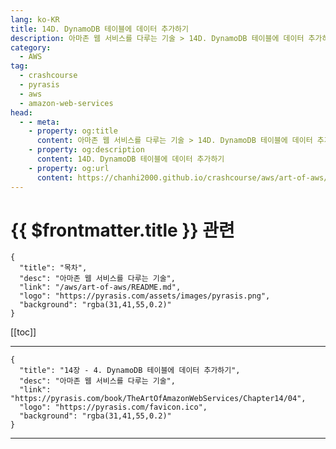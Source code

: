 ```yaml
---
lang: ko-KR
title: 14D. DynamoDB 테이블에 데이터 추가하기
description: 아마존 웹 서비스를 다루는 기술 > 14D. DynamoDB 테이블에 데이터 추가하기
category:
  - AWS
tag: 
  - crashcourse
  - pyrasis
  - aws 
  - amazon-web-services
head:
  - - meta:
    - property: og:title
      content: 아마존 웹 서비스를 다루는 기술 > 14D. DynamoDB 테이블에 데이터 추가하기
    - property: og:description
      content: 14D. DynamoDB 테이블에 데이터 추가하기
    - property: og:url
      content: https://chanhi2000.github.io/crashcourse/aws/art-of-aws/14D.html
---
```


# {{ $frontmatter.title }} 관련

```component VPCard
{
  "title": "목차",
  "desc": "아마존 웹 서비스를 다루는 기술",
  "link": "/aws/art-of-aws/README.md",
  "logo": "https://pyrasis.com/assets/images/pyrasis.png",
  "background": "rgba(31,41,55,0.2)"
}
```

[[toc]]

---

```component VPCard
{
  "title": "14장 - 4. DynamoDB 테이블에 데이터 추가하기",
  "desc": "아마존 웹 서비스를 다루는 기술",
  "link": "https://pyrasis.com/book/TheArtOfAmazonWebServices/Chapter14/04",
  "logo": "https://pyrasis.com/favicon.ico",
  "background": "rgba(31,41,55,0.2)"
}
```

---

<TagLinks />